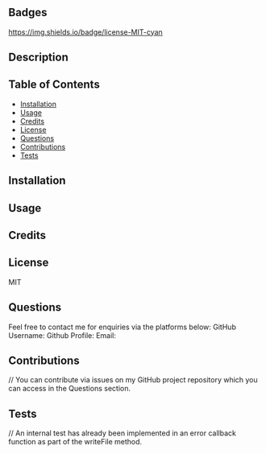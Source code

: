 
# 

## Badges
https://img.shields.io/badge/license-MIT-cyan
        
## Description 

        
## Table of Contents
- [Installation](#installation)
- [Usage](#usage)
- [Credits](#credits)
- [License](#license)
- [Questions](#questions)
- [Contributions](#contributions)
- [Tests](#tests)

## Installation


## Usage


## Credits


## License
MIT

## Questions
Feel free to contact me for enquiries via the platforms below:
GitHub Username: 
Github Profile: 
Email: 

## Contributions

// You can contribute via issues on my GitHub project repository which you can access in the Questions section.

## Tests
// An internal test has already been implemented in an error callback function as part of the writeFile method.
